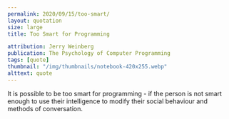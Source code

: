 ```yaml
---
permalink: 2020/09/15/too-smart/
layout: quotation
size: large
title: Too Smart for Programming

attribution: Jerry Weinberg
publication: The Psychology of Computer Programming
tags: [quote]
thumbnail: "/img/thumbnails/notebook-420x255.webp"
alttext: quote
---
```


It is possible to be too smart for programming - if the person
is not smart enough to use their intelligence to modify their
social behaviour and methods of conversation.

